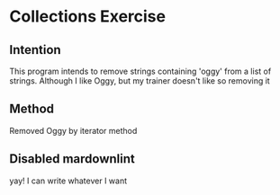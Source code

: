 <!-- markdownlint-disable -->
# Collections Exercise

## Intention

This program intends to remove strings containing 'oggy' from a list of strings.
Although I like Oggy, but my trainer doesn't like so removing it

## Method

Removed Oggy by iterator method

## Disabled mardownlint 

yay! I can write whatever I want
